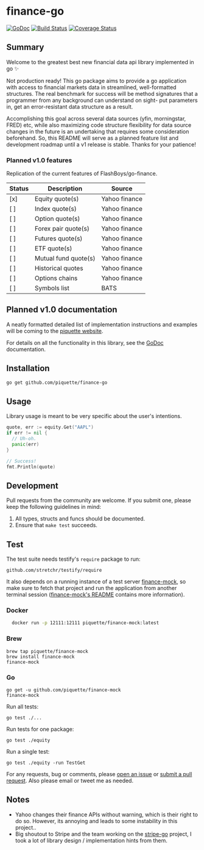 # finance-go

[![GoDoc](http://img.shields.io/badge/godoc-reference-blue.svg)](http://godoc.org/github.com/piquette/finance-go) [![Build Status](https://travis-ci.org/piquette/finance-go.svg?branch=master)](https://travis-ci.org/piquette/finance-go) [![Coverage Status](https://coveralls.io/repos/github/piquette/finance-go/badge.svg?branch=master)](https://coveralls.io/github/piquette/finance-go?branch=master)

## Summary

Welcome to the greatest best new financial data api library implemented in go :sparkles:

Not production ready! This go package aims to provide a go application with access to financial markets data in streamlined, well-formatted structures.  The real benchmark for success will be method signatures that a programmer from any background can understand on sight- put parameters in, get an error-resistant data structure as a result.

Accomplishing this goal across several data sources (yfin, morningstar, FRED) etc, while also maximizing code structure flexibility for data source changes in the future is an undertaking that requires some consideration beforehand. So, this README will serve as a planned feature list and development roadmap until a v1 release is stable. Thanks for your patience!

### Planned v1.0 features

Replication of the current features of FlashBoys/go-finance.

Status | Description | Source
--- | --- | ---
[x] | Equity quote(s) | Yahoo finance
[ ] | Index quote(s) | Yahoo finance
[ ] | Option quote(s) | Yahoo finance
[ ] | Forex pair quote(s) | Yahoo finance
[ ] | Futures quote(s) | Yahoo finance
[ ] | ETF quote(s) | Yahoo finance
[ ] | Mutual fund quote(s) | Yahoo finance
[ ] | Historical quotes | Yahoo finance
[ ] | Options chains | Yahoo finance
[ ] | Symbols list | BATS

## Planned v1.0 documentation

A neatly formatted detailed list of implementation instructions and examples will be coming to the [piquette website][api-docs].

For details on all the functionality in this library, see the [GoDoc][godoc] documentation.

## Installation

```sh
go get github.com/piquette/finance-go
```

## Usage

Library usage is meant to be very specific about the user's intentions.

```go
quote, err := equity.Get("AAPL")
if err != nil {
  // Uh-oh.  
  panic(err)
}

// Success!
fmt.Println(quote)
```


## Development

Pull requests from the community are welcome. If you submit one, please keep
the following guidelines in mind:

1. All types, structs and funcs should be documented.
2. Ensure that `make test` succeeds.

## Test

The test suite needs testify's `require` package to run:

    github.com/stretchr/testify/require

It also depends on a running instance of a test server [finance-mock], so make sure to fetch that project and run the application from another terminal session ([finance-mock's README][finance-mock] contains more information).

### Docker
```sh
  docker run -p 12111:12111 piquette/finance-mock:latest
```
### Brew

    brew tap piquette/finance-mock
    brew install finance-mock
    finance-mock

### Go

    go get -u github.com/piquette/finance-mock
    finance-mock

Run all tests:

    go test ./...

Run tests for one package:

    go test ./equity

Run a single test:

    go test ./equity -run TestGet

For any requests, bug or comments, please [open an issue][issues] or [submit a
pull request][pulls]. Also please email or tweet me as needed.

## Notes
- Yahoo changes their finance APIs without warning, which is their right to do so. However, its annoying and leads to some instability in this project..
- Big shoutout to Stripe and the team working on the [stripe-go][stripe] project, I took a lot of library design / implementation hints from them.

[godoc]: http://godoc.org/github.com/piquette/finance-go
[issues]: https://github.com/piquette/finance-go/issues/new
[pulls]: https://github.com/piquette/finance-go/pulls
[finance-mock]: https://github.com/piquette/finance-mock
[stripe]: https://github.com/stripe/stripe-go
[api-docs]: https://piquette.io/projects/finance-go/
